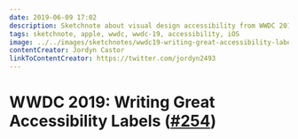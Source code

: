 ```yaml
---
date: 2019-06-09 17:02
description: Sketchnote about visual design accessibility from WWDC 2019
tags: sketchnote, apple, wwdc, wwdc-19, accessibility, iOS
image: ../../images/sketchnotes/wwdc19-writing-great-accessibility-labels-small.jpg
contentCreator: Jordyn Castor
linkToContentCreator: https://twitter.com/jordyn2493
---
```


# WWDC 2019: Writing Great Accessibility Labels ([#254](https://developer.apple.com/wwdc19/254))

